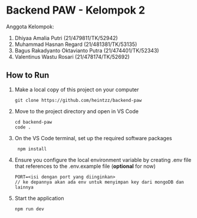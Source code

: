 # Backend PAW - Kelompok 2

Anggota Kelompok:

1. Dhiyaa Amalia Putri (21/479811/TK/52942)
2. Muhammad Hasnan Regard (21/481381/TK/53135)
3. Bagus Rakadyanto Oktavianto Putra (21/474401/TK/52343)
4. Valentinus Wastu Rosari (21/478174/TK/52692)

## How to Run
1. Make a local copy of this project on your computer
    ```shell
   git clone https://github.com/heintzz/backend-paw
    ```
2. Move to the project directory and open in VS Code
   ```shell
   cd backend-paw
   code .
   ```
3. On the VS Code terminal, set up the required software packages
    ```shell
     npm install
    ```
4. Ensure you configure the local environment variable by creating .env file that references to the .env.example file (**optional** for now)
   ```shell
   PORT=<isi dengan port yang diinginkan>
   // ke depannya akan ada env untuk menyimpan key dari mongoDB dan lainnya
   ```
5. Start the application  
   ```shell
   npm run dev
   ```

